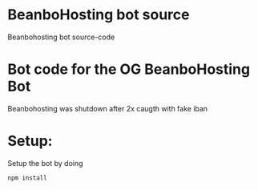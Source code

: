 # BeanboHosting bot source
 Beanbohosting bot source-code
# Bot code for the OG BeanboHosting Bot
 Beanbohosting was shutdown after 2x caugth with fake iban
# Setup:
 Setup the bot by doing
  ```
  npm install
  ```
